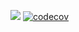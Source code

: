 ![](https://github.com/ximenesfel/ros1_python_dev_github_actions/workflows/CI/badge.svg?branch=main&event=push)
[![codecov](https://codecov.io/gh/ximenesfel/ros1_python_dev_github_actions/branch/main/graph/badge.svg?token=AHXRCGLPL4)](https://codecov.io/gh/ximenesfel/ros1_python_dev_github_actions)